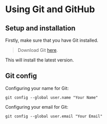 # Using Git and GitHub

## Setup and installation

Firstly, make sure that you have Git installed.

> Download Git [here](https://git-scm.com/).

This will install the latest version.

## Git config
Configuring your name for Git:
```
git config --global user.name "Your Name"
```

Configuring your email for Git:  
```
git config --global user.email "Your Email"
```
